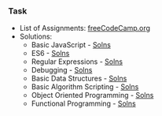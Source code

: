 ### Task

- List of Assignments: [freeCodeCamp.org](https://www.freecodecamp.org/learn/javascript-algorithms-and-data-structures/)
- Solutions: 
    - Basic JavaScript - [Solns](https://github.com/keerthisureka/Quinbay/blob/main/Part-2(Frontend)/Basic%20JavaScript)
    - ES6 - [Solns](https://github.com/keerthisureka/Quinbay/blob/main/Part-2(Frontend)/ES6)
    - Regular Expressions - [Solns](https://github.com/keerthisureka/Quinbay/blob/main/Part-2(Frontend)/Regular%20Expressions)
    - Debugging - [Solns](https://github.com/keerthisureka/Quinbay/blob/main/Part-2(Frontend)/Debugging)
    - Basic Data Structures - [Solns](https://github.com/keerthisureka/Quinbay/blob/main/Part-2(Frontend)/Basic%20Data%20Structures)
    - Basic Algorithm Scripting - [Solns](https://github.com/keerthisureka/Quinbay/blob/main/Part-2(Frontend)/Basic%20Algorithm%20Scripting)
    - Object Oriented Programming - [Solns](https://github.com/keerthisureka/Quinbay/blob/main/Part-2(Frontend)/Object%20Oriented%20Programming)
    - Functional Programming - [Solns](https://github.com/keerthisureka/Quinbay/blob/main/Part-2(Frontend)/Functional%20Programming)